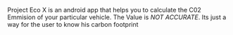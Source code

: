Project Eco X is an android app that helps you to calculate the C02 Emmision of your particular vehicle.
The Value is *NOT ACCURATE*. Its just a way for the user to know his carbon footprint
